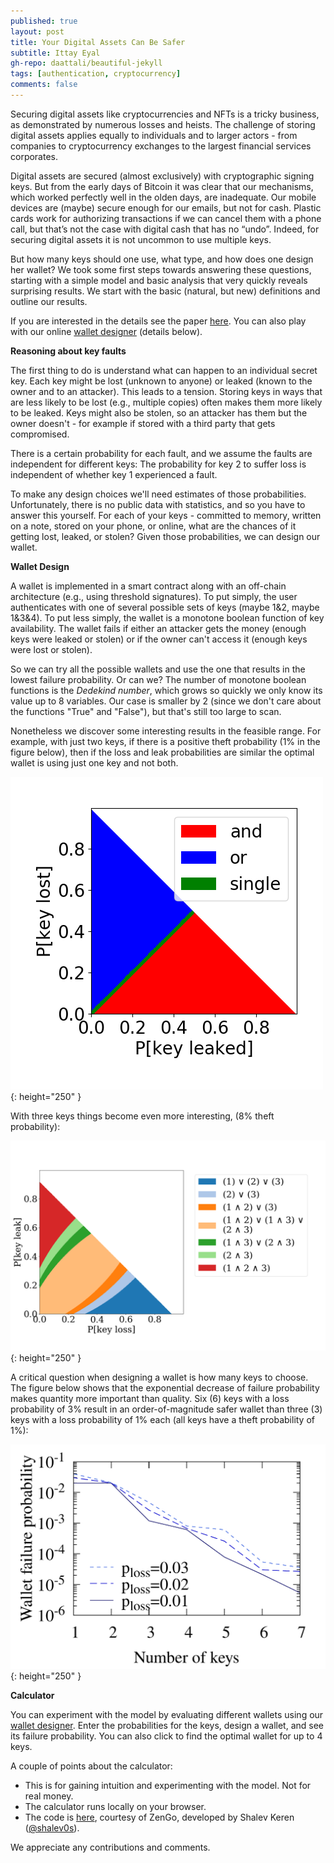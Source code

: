 ```yaml
---
published: true
layout: post
title: Your Digital Assets Can Be Safer
subtitle: Ittay Eyal
gh-repo: daattali/beautiful-jekyll
tags: [authentication, cryptocurrency]
comments: false
---
```


Securing digital assets like cryptocurrencies and NFTs is a tricky business, as demonstrated by numerous losses and heists. The challenge of storing digital assets applies equally to individuals and to larger actors - from companies to cryptocurrency exchanges to the largest financial services corporates. 

Digital assets are secured (almost exclusively) with cryptographic signing keys. But from the early days of Bitcoin it was clear that our mechanisms, which worked perfectly well in the olden days, are inadequate. Our mobile devices are (maybe) secure enough for our emails, but not for cash. Plastic cards work for authorizing transactions if we can cancel them with a phone call, but that’s not the case with digital cash that has no “undo”. Indeed, for securing digital assets it is not uncommon to use multiple keys. 

But how many keys should one use, what type, and how does one design her wallet? We took some first steps towards answering these questions, starting with a simple model and basic analysis that very quickly reveals surprising results. We start with the basic (natural, but new) definitions and outline our results. 

If you are interested in the details see the paper [here](https://eprint.iacr.org/2021/1522.pdf). You can also play with our online [wallet designer](https://walletdesign.dev/) (details below). 

**Reasoning about key faults** 

The first thing to do is understand what can happen to an individual secret key. Each key might be lost (unknown to anyone) or leaked (known to the owner and to an attacker). This leads to a tension. Storing keys in ways that are less likely to be lost (e.g., multiple copies) often makes them more likely to be leaked. Keys might also be stolen, so an attacker has them but the owner doesn't - for example if stored with a third party that gets compromised. 

There is a certain probability for each fault, and we assume the faults are independent for different keys: The probability for key 2 to suffer loss is independent of whether key 1 experienced a fault. 

To make any design choices we'll need estimates of those probabilities. Unfortunately, there is no public data with statistics, and so you have to answer this yourself. For each of your keys - committed to memory, written on a note, stored on your phone, or online, what are the chances of it getting lost, leaked, or stolen? Given those probabilities, we can design our wallet. 

**Wallet Design** 

A wallet is implemented in a smart contract along with an off-chain architecture (e.g., using threshold signatures). To put simply, the user authenticates with one of several possible sets of keys (maybe 1&2, maybe 1&3&4). To put less simply, the wallet is a monotone boolean function of key availability. The wallet fails if either an attacker gets the money (enough keys were leaked or stolen) or if the owner can't access it (enough keys were lost or stolen). 

So we can try all the possible wallets and use the one that results in the lowest failure probability. Or can we? The number of monotone boolean functions is the *Dedekind number*, which grows so quickly we only know its value up to 8 variables. Our case is smaller by 2 (since we don't care about the functions "True" and "False"), but that's still too large to scan. 

Nonetheless we discover some interesting results in the feasible range. For example, with just two keys, if there is a positive theft probability (1% in the figure below), then if the loss and leak probabilities are similar the optimal wallet is using just one key and not both. 

![](/assets/img/keyManagement-exp21-twoKeys-best.png){: height="250" }

With three keys things become even more interesting, (8% theft probability): 

![](/assets/img/keyManagement-exp06-threeKeyPlotkey3-step0.001-stolen0.080-lostMax1.000-leakedMax1.000.png){: height="250" }

A critical question when designing a wallet is how many keys to choose. 
The figure below shows that the exponential decrease of failure probability makes quantity more important than quality. 
Six (6) keys with a loss probability of 3% result in an order-of-magnitude safer wallet than three (3) keys with a loss probability of 1% each (all keys have a theft probability of 1%): 

![](/assets/img/keyManagement-exp22-manyKeys-lost01-03-stolen01.png){: height="250" }

**Calculator** 

You can experiment with the model by evaluating different wallets using our [wallet designer](https://walletdesign.dev/). 
Enter the probabilities for the keys, design a wallet, and see its failure probability. You can also click to find the optimal wallet for up to 4 keys. 

A couple of points about the calculator: 
* This is for gaining intuition and experimenting with the model. Not for real money. 
* The calculator runs locally on your browser. 
* The code is [here](https://github.com/ZenGo-X/crypto-key-calculator), courtesy of ZenGo, developed by Shalev Keren ([@shalev0s](https://twitter.com/shalev0s)). 

We appreciate any contributions and comments. 
